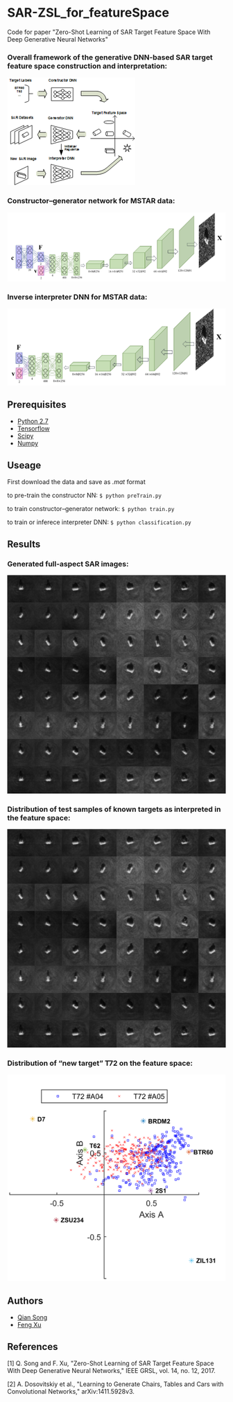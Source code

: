 # SAR-ZSL_for_featureSpace
Code for paper "Zero-Shot Learning of SAR Target Feature Space With  Deep Generative Neural Networks"

### Overall framework of the generative DNN-based SAR target feature space construction and interpretation:
![Overall framework of the generative DNN-based SAR target feature space construction and interpretation.](绘图1.png)

### Constructor–generator network for MSTAR data:
![Constructor–generator network for MSTAR data.](图片1.png)

### Inverse interpreter DNN for MSTAR data:
![Inverse interpreter DNN for MSTAR data.](图片2.png)

## Prerequisites
- [Python 2.7](https://www.python.org/)
- [Tensorflow](https://www.tensorflow.org/)
- [Scipy](http://www.scipy.org/install.html)
- [Numpy](http://www.numpy.org/)

## Useage
First download the data and save as *.mat* format

to pre-train the constructor NN:
`$ python preTrain.py`

to train constructor–generator network:
`$ python train.py`

to train or inferece interpreter DNN:
`$ python classification.py`

## Results
### Generated full-aspect SAR images:
![Generated full-aspect SAR images.](generatedImages.png)

### Distribution of test samples of known targets as interpreted in the feature space:
![Distribution of test samples of known targets as interpreted in the feature space.](generatedImages.png)

### Distribution of “new target” T72 on the feature space:
![Distribution of “new target” T72 on the feature space.](fig11_a.png)

## Authors
- [Qian Song](https://github.com/QianSong-Cherry/)
- [Feng Xu](https://github.com/fudanxu/)

## References
[1] Q. Song and F. Xu, "Zero-Shot Learning of SAR Target Feature Space With  Deep Generative Neural Networks," IEEE GRSL, vol. 14, no. 12, 2017.

[2] A. Dosovitskiy et al., "Learning to Generate Chairs, Tables and Cars with Convolutional Networks," arXiv:1411.5928v3.
